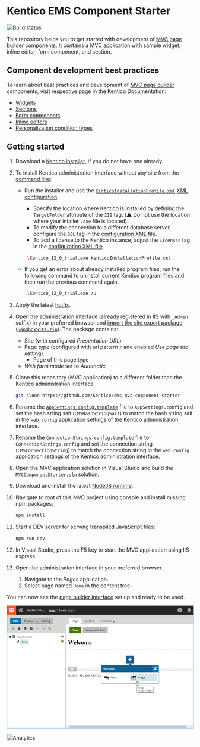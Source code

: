 # Kentico EMS Component Starter
[![Build status](https://ci.appveyor.com/api/projects/status/st73cvjh2vr7r0ck?svg=true)](https://ci.appveyor.com/project/kentico/ems-mvc-component-starter/branch/master)

This repository helps you to get started with development of [MVC page builder](https://kentico.com/CMSPages/DocLinkMapper.ashx?version=latest&link=page_builder_mvc) components. It contains a MVC application with sample widget, inline editor, form component, and section.

## Component development best practices
To learn about best practices and development of [MVC page builder](https://kentico.com/CMSPages/DocLinkMapper.ashx?version=latest&link=page_builder_mvc) components, visit respective page in the Kentico Documentation:
* [Widgets](https://kentico.com/CMSPages/DocLinkMapper.ashx?version=latest&link=widgets_developing_mvc)
* [Sections](https://kentico.com/CMSPages/DocLinkMapper.ashx?version=latest&link=page_builder_sections_mvc)
* [Form components](https://kentico.com/CMSPages/DocLinkMapper.ashx?version=latest&link=formbuilder_components_mvc)
* [Inline editors](https://kentico.com/CMSPages/DocLinkMapper.ashx?version=latest&link=widgets_inline_editors_mvc)
* [Personalization condition types](https://kentico.com/CMSPages/DocLinkMapper.ashx?version=latest&link=dev_personalization_conditiontype_mvc)

## Getting started

1. Download a [Kentico installer](https://www.kentico.com/download-demo/trial-version), if you do not have one already.
1. To install Kentico administration interface without any site from the [command line](https://kentico.com/CMSPages/DocLinkMapper.ashx?version=latest&link=installation_cmd):
    * Run the installer and use the [`KenticoInstallationProfile.xml`](/KenticoInstallationProfile.xml) [XML configuration](https://kentico.com/CMSPages/DocLinkMapper.ashx?version=latest&link=cmd_install_xml).
        * Specify the location where Kentico is installed by defining the `TargetFolder` attribute of the `IIS` tag. (:warning: Do not use the location where your intaller `.exe` file is located)
        * To modify the connection to a different database server, configure the `SQL` tag in the [configuration XML file](https://kentico.com/CMSPages/DocLinkMapper.ashx?version=latest&link=cmd_install_xml).
        * To add a license to the Kentico instance, adjust the `Licenses` tag in the [configuration XML file](https://kentico.com/CMSPages/DocLinkMapper.ashx?version=latest&link=cmd_install_xml).
         ```sh
         .\Kentico_12_0_trial.exe KenticoInstallationProfile.xml
         ```

    * If you get an error about already installed program files, run the following command to uninstall current Kentico program files and then run the previous command again.

      ```sh
      .\Kentico_12_0_trial.exe /u
      ```

1. Apply the latest [hotfix](https://devnet.kentico.com/download/hotfixes).

1. Open the administration interface (already registered in IIS with `_Admin` suffix) in your preferred browser and [import the site export package](https://kentico.com/CMSPages/DocLinkMapper.ashx?version=latest&link=site_objects_importing) ([`SandboxSite.zip`](/SandboxSite.zip)). The package contains:
     * Site (with configured *Presentation URL*)
     * Page type (configured with url pattern `/` and enabled *Use page tab* setting)
         * Page of this page type
     * *Web farm mode* set to *Automatic*

1. Clone this repository (MVC application) to a different folder than the Kentico administration interface

    ```sh
    git clone https://github.com/Kentico/ems-mvc-component-starter
    ```

1. Rename the [`AppSettings.config.template`](/SandboxSite/AppSettings.config.template) file to `AppSettings.config` and set the hash string salt (`CMSHashStringSalt`) to match the hash string salt in the `web.config` application settings of the Kentico administration interface.

1. Rename the [`ConnectionStrings.config.template`](/SandboxSite/ConnectionStrings.config.template) file to `ConnectionStrings.config` and set the connection string (`CMSConnectionString`) to match the connection string in the `web.config` application settings of the Kentico administration interface.

1. Open the MVC application solution in Visual Studio and build the [`MVCComponentStarter.sln`](/MVCComponentStarter.sln) solution.

1. Download and install the latest [NodeJS runtime](https://nodejs.org/en/).

1. Navigate to root of this MVC project using console and install missing npm packages:
    ```sh
    npm install
    ```
1. Start a DEV server for serving transpiled JavaScript files:
    ```sh
    npm run dev
    ```

1. In Visual Studio, press the F5 key to start the MVC application using IIS express.

1. Open the administration interface in your preferred browser.
      1. Navigate to the *Pages* application.
      1. Select page named `Home` in the content tree.

You can now see the [page builder interface](https://kentico.com/CMSPages/DocLinkMapper.ashx?version=latest&link=page_builder_mvc) set up and ready to be used.

![Starter showcase](/Starter.png)

![Analytics](https://kentico-ga-beacon.azurewebsites.net/api/UA-69014260-4/Kentico/ems-mvc-component-boilerplate?pixel)
